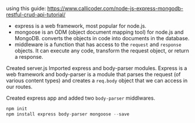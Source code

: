 using this guide: https://www.callicoder.com/node-js-express-mongodb-restful-crud-api-tutorial/

- express is a web framework, most popular for node.js.
- mongoose is an ODM (object document mapping tool) for node.js and MongoDB. converts the objects in code into documents in the database.
- middleware is a function that has access to the `request` and `response` objects. It can execute any code, transform the request object, or return a response.

Created server.js
Imported express and body-parser modules. Express is a web framework and body-parser is a module that parses the request (of various content types) and creates a `req.body` object that we can access in our routes.

Created express app and added two `body-parser` middlwares.

```javascript
npm init
npm install express body-parser mongoose --save
```